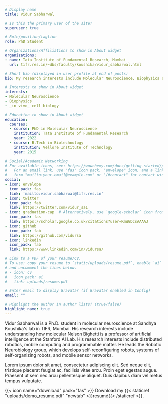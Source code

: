 ```yaml
---
# Display name
title: Vidur Sabharwal

# Is this the primary user of the site?
superuser: true

# Role/position/tagline
role: PhD Student  

# Organizations/Affiliations to show in About widget
organizations:
- name: Tata Institute of Fundamental Research, Mumbai
  url: tifr.res.in/~dbs/faculty/koushika/vidur_sabharwal.html

# Short bio (displayed in user profile at end of posts)
bio: My research interests include Molecular Neuroscience, Biophysics and _in vivo_ cell biology.

# Interests to show in About widget
interests:
- Molecular Neuroscience
- Biophysics
- _in vivo_ cell biology

# Education to show in About widget
education:
  courses:
  - course: PhD in Molecular Neuroscience
    institution: Tata Institute of Fundamental Research
    year: 2022
  - course: B.Tech in Biotechnology
    institution: Vellore Institute of Technology
    year: 2015

# Social/Academic Networking
# For available icons, see: https://wowchemy.com/docs/getting-started/page-builder/#icons
#   For an email link, use "fas" icon pack, "envelope" icon, and a link in the
#   form "mailto:your-email@example.com" or "/#contact" for contact widget.
social:
- icon: envelope
  icon_pack: fas
  link: 'mailto:vidur.sabharwal@tifr.res.in'
- icon: twitter
  icon_pack: fab
  link: https://twitter.com/vidur_sa1
- icon: graduation-cap  # Alternatively, use `google-scholar` icon from `ai` icon pack
  icon_pack: fas
  link: https://scholar.google.co.uk/citations?user=RmWGDcsAAAAJ
- icon: github
  icon_pack: fab
  link: https://github.com/vidursa
- icon: linkedin
  icon_pack: fab
  link: https://www.linkedin.com/in/vidursa/

# Link to a PDF of your resume/CV.
# To use: copy your resume to `static/uploads/resume.pdf`, enable `ai` icons in `params.toml`, 
# and uncomment the lines below.
# - icon: cv
#   icon_pack: ai
#   link: uploads/resume.pdf

# Enter email to display Gravatar (if Gravatar enabled in Config)
email: ""

# Highlight the author in author lists? (true/false)
highlight_name: true
---
```


Vidur Sabharwal is a Ph.D. student in molecular neuroscience at Sandhya Koushika's lab in TIFR, Mumbai. His research interests include understanding how molecular 
Nelson Bighetti is a professor of artificial intelligence at the Stanford AI Lab. His research interests include distributed robotics, mobile computing and programmable matter. He leads the Robotic Neurobiology group, which develops self-reconfiguring robots, systems of self-organizing robots, and mobile sensor networks.

Lorem ipsum dolor sit amet, consectetur adipiscing elit. Sed neque elit, tristique placerat feugiat ac, facilisis vitae arcu. Proin eget egestas augue. Praesent ut sem nec arcu pellentesque aliquet. Duis dapibus diam vel metus tempus vulputate.

{{< icon name="download" pack="fas" >}} Download my {{< staticref "uploads/demo_resume.pdf" "newtab" >}}resumé{{< /staticref >}}.
